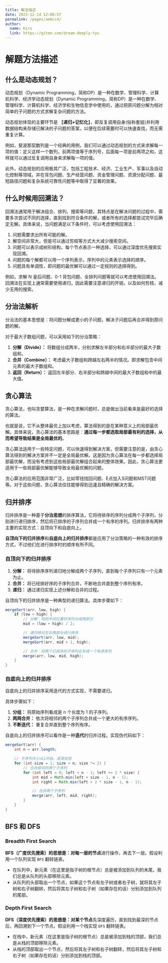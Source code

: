 ```yaml
---
title: 解法描述
date: 2023-12-14 12:00:57
permalink: /pages/ae6cc4/
author: 
  name: Kiro
  link: https://gitee.com/dream-deeply-tyu
---
```

# 解题方法描述

## 什么是动态规划？

动态规划（Dynamic Programming，简称DP）是一种在数学、管理科学、计算机科学、经济学动态规划（Dynamic Programming，简称DP）是一种在数学、管理科学、计算机科学、经济学和生物信息学中使用的，通过把原问题分解为相对简单的子问题的方式求解复杂问题的方法。

动态规划体现的主要环节是 【**递归+记忆化**】，即反复调用自身(俗称套娃)并利用数据结构来存储已解决的子问题的答案，以便在后续需要时可以快速查找，而无需重复计算。

例如，斐波那契数列是一个经典的用例，我们可以通过动态规划的方式来求解每一项的值：定义这样一个数列，前两项值等于序列号，后面每一项是前两项之和，这样就可以通过反复调用自身来求解每一项的值。

此外，动态规划的应用极其广泛，包括工程技术、经济、工业生产、军事以及自动化控制等领域，并在背包问题、生产经营问题、资金管理问题、资源分配问题、最短路径问题和复杂系统可靠性问题等中取得了显著的效果。

## 什么时候用回溯法？

回溯法通常用于解决组合、排列、搜索等问题，其特点是在解决问题的过程中，需要多次尝试不同的选择，直到找到符合条件的解，或者所有的选择都尝试完毕后确定无解。具体来说，当问题满足以下条件时，可以考虑使用回溯法：

1. 问题需要求出所有可能的解。
2. 解空间非常大，但是可以通过剪枝等方式大大减少搜索空间。
3. 问题可以表示成树形结构，每个节点表示一种选择，可以通过深度优先搜索实现回溯。
4. 问题的每个解都可以用一个序列表示，序列中的元素表示选择的顺序。
5. 问题具有单调性，即问题的最优解可以通过一定规则的选择得到。 

例如，求解 N 皇后问题、0-1 背包问题、全排列问题等就可以考虑使用回溯法。回溯法在实现上通常需要使用递归，因此需要注意递归的开销，以及如何剪枝，减少无用的搜索。



## 分治法解析

分治法的基本思想是：将问题分解成更小的子问题，解决子问题后再合并得到原问题的解。

对于最大子数组问题，可以采用如下的分治策略：

1. **分解（Divide）：** 将数组分成两半，分别求解左半部分和右半部分的最大子数组和。
2. **合并（Combine）：** 考虑最大子数组和跨越左右两半的情况。即求解包含中间元素的最大子数组和。
3. **返回（Return）：** 返回左半部分、右半部分和跨越中间的最大子数组和中的最大值。



## 贪心算法

贪心算法，也叫贪婪算法，是一种在求解问题时，总是做出当前看来是最好的选择的算法。

也就是说，它不从整体最优上加以考虑，算法得到的是在某种意义上的局部最优解。具体来说，贪心算法的基本思路是：**通过每一步都选取局部最有利的选择，从而希望导致结果是全局最优的**。

贪心算法适用于一些特定问题，可以快速得到解决方案，但需要注意的是，由贪心算法得到的解决方案并不一定是全局最优解。这是因为贪心算法在每一步都选择局部最优解，而没有考虑到这些局部最优解组合起来的整体效果。因此，贪心算法更适用于一些局部最优解能够导致全局最优解的问题。

贪心算法的应用范围非常广泛，比如零钱找回问题、E点加入S问题和MST问题等。对于这些问题，贪心算法往往能够得到迅速且精确的解决方案。



## 归并排序

归并排序是一种基于**分治思想**的排序算法，它将待排序的序列分成两个子序列，分别进行递归排序，然后将已排序的子序列合并成一个有序的序列。归并排序有两种主要的实现方式：自顶向下和自底向上。

**自顶向下的归并排序**和**自底向上的归并排序**都是应用了分治策略的一种有效的排序方式，不过他们在进行排序时的顺序有所不同。



### 自顶向下的归并排序

1. **分解：** 将待排序序列递归地分解成两个子序列，直到每个子序列只有一个元素为止。
2. **合并：** 将已经排好序的子序列合并，不断地合并直到整个序列有序。
3. **递归：** 通过递归实现上述分解和合并的过程。



自顶向下的归并排序是一种典型的递归算法。具体步骤如下：

```java
mergeSort(arr, low, high) {
    if (low < high) {
        // 分解：找到中间位置将序列分成两部分
        mid = (low + high) / 2;

        // 递归地对左右两部分进行排序
        mergeSort(arr, low, mid);
        mergeSort(arr, mid + 1, high);

        // 合并：将两个已排序的子序列合并成一个有序序列
        merge(arr, low, mid, high);
    }
}
```



### 自底向上的归并排序

自底向上的归并排序采用迭代的方式实现，不需要递归。

具体步骤如下：

1. **分组：** 将原始序列看成是 n 个长度为 1 的子序列。
2. **两两合并：** 依次将相邻的两个子序列合并成一个更大的有序序列。
3. **不断迭代：** 重复合并直到整个序列有序。



自底向上的归并排序可以看作是一种**迭代**的归并过程。实现伪代码如下：

```java
mergeSort(arr) {
    int n = arr.length;

    // 子序列大小从1开始，逐渐加倍
    for (int size = 1; size < n; size *= 2) {
        // 合并相邻的两个子序列
        for (int left = 0; left < n - 1; left += 2 * size) {
            int mid = Math.min(left + size - 1, n - 1);
            int right = Math.min(left + 2 * size - 1, n - 1);

            // 合并两个子序列
            merge(arr, left, mid, right);
        }
    }
}
```



## BFS 和 DFS

### Breadth First Search

**BFS（广度优先搜索）**的思想是：对**每一层的节点**进行操作，再去下一层。假设利用一个队列实现 `BFS` 翻转链表。

- 在队列中，新元素（在这里是指子树的根节点）总是被添加到队列的末尾，我们总是从队列的头部移除元素。
- 从队列的头部取出一个节点，如果这个节点有左子树或者右子树，就将其左子树和右子树翻转，然后将其左子树和右子树（如果存在的话）分别添加到队列的尾部。

### Depth First Search

**DFS（深度优先搜索）**的思想是：对**某个节点**先深度遍历，直到找到最深的节点后，再回溯到下一个节点。假设利用一个栈实现 `DFS` 翻转链表。

- 在栈中，新元素（在这里是指子树的根节点）总是被添加到栈的顶部，我们总是从栈的顶部移除元素。
- 从栈的顶部取出一个节点，然后将其左子树和右子树翻转，然后将其左子树和右子树（如果存在的话）分别添加到栈的顶部。

